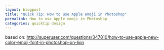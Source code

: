 ```yaml
---
layout: blogpost
title: "Quick Tip: How to use Apple emoji in Photoshop"
permalink: How to use Apple emoji in Photoshop
categories: quicktip design
---
```


based on: http://superuser.com/questions/347810/how-to-use-apple-new-color-emoji-font-in-photoshop-on-lion